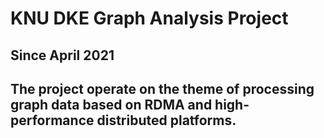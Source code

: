 # KNU DKE Graph Analysis Project

## Since April 2021

## The project operate on the theme of processing graph data based on RDMA and high-performance distributed platforms.
